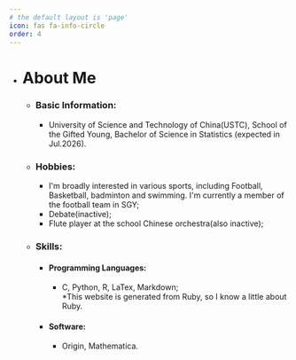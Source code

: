 ```yaml
---
# the default layout is 'page'
icon: fas fa-info-circle
order: 4
---
```

+ # About Me
    + ### Basic Information:
        - University of Science and Technology of China(USTC), School of the Gifted Young, Bachelor of Science in Statistics (expected in Jul.2026).  

    + ### Hobbies:
        - I'm broadly interested in various sports, including Football, Basketball, badminton and swimming. I'm currently a member of the football team in SGY;
        - Debate(inactive);
        - Flute player at the school Chinese orchestra(also inactive);  
        
    + ### Skills:
        - #### Programming Languages: 
            - C, Python, R, LaTex, Markdown;  
            \*This website is generated from Ruby, so I know a little about Ruby.
        - #### Software: 
            - Origin, Mathematica.
